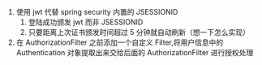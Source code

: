 1. 使用 jwt 代替 spring security 内置的 JSESSIONID
   1. 登陆成功颁发 jwt 而非 JSESSIONID
   2. 只要距离上次证书颁发时间超过 5 分钟就自动刷新（想一下怎么实现）
2. 在 AuthorizationFilter 之前添加一个自定义 Filter,将用户信息中的 Authentication 对象提取出来交给后面的 AuthorizationFilter 进行授权处理
